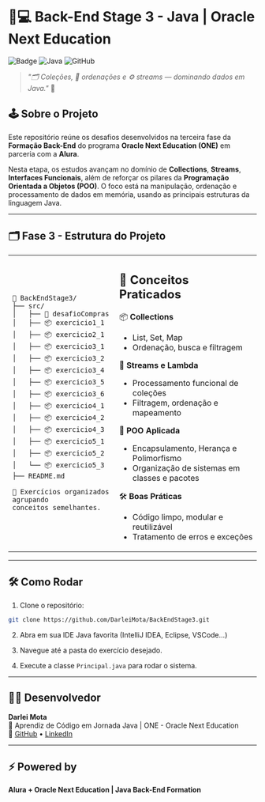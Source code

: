 
# 🎯💻 Back-End Stage 3 - Java | Oracle Next Education

![Badge](https://img.shields.io/badge/Status-Em%20Desenvolvimento-yellow)
![Java](https://img.shields.io/badge/Java-21-blue)
![GitHub](https://img.shields.io/badge/GitHub-Projetos%20Organizados-brightgreen)

> _"🗂️ Coleções, 🔢 ordenações e ⚙️ streams — dominando dados em Java."_ 🔗

## 🕹️ Sobre o Projeto

Este repositório reúne os desafios desenvolvidos na terceira fase da **Formação Back-End** do programa **Oracle Next Education (ONE)** em parceria com a **Alura**.

Nesta etapa, os estudos avançam no domínio de **Collections**, **Streams**, **Interfaces Funcionais**, além de reforçar os pilares da **Programação Orientada a Objetos (POO)**. O foco está na manipulação, ordenação e processamento de dados em memória, usando as principais estruturas da linguagem Java.

---

## 🗂️ Fase 3 - Estrutura do Projeto

<table>
<td>

```
📁 BackEndStage3/
├── src/
│   ├── 🛒 desafioCompras
│   ├── 📦 exercicio1_1
│   ├── 📦 exercicio2_1
│   ├── 📦 exercicio3_1
│   ├── 📦 exercicio3_2
│   ├── 📦 exercicio3_4
│   ├── 📦 exercicio3_5
│   ├── 📦 exercicio3_6
│   ├── 📦 exercicio4_1
│   ├── 📦 exercicio4_2
│   ├── 📦 exercicio4_3
│   ├── 📦 exercicio5_1
│   ├── 📦 exercicio5_2
│   └── 📦 exercicio5_3
├── README.md

📌 Exercícios organizados agrupando 
conceitos semelhantes.
```
</td>
<td>

🧠 **Conceitos Praticados**
--
📦 **Collections**
- List, Set, Map
- Ordenação, busca e filtragem

🚀 **Streams e Lambda**
- Processamento funcional de coleções
- Filtragem, ordenação e mapeamento

🧰 **POO Aplicada**
- Encapsulamento, Herança e Polimorfismo
- Organização de sistemas em classes e pacotes

🛠️ **Boas Práticas**
- Código limpo, modular e reutilizável
- Tratamento de erros e exceções
</td>
</table>

---

## 🛠️ Como Rodar

1. Clone o repositório:
```bash
git clone https://github.com/DarleiMota/BackEndStage3.git
```

2. Abra em sua IDE Java favorita (IntelliJ IDEA, Eclipse, VSCode...)

3. Navegue até a pasta do exercício desejado.

4. Execute a classe `Principal.java` para rodar o sistema.

---

## 🧙‍♂️ Desenvolvedor

**Darlei Mota**  
📍 Aprendiz de Código em Jornada Java | ONE - Oracle Next Education  
🔗 [GitHub](https://github.com/DarleiMota) • [LinkedIn](https://www.linkedin.com/in/darleimota/)

---

## ⚡ Powered by
**Alura + Oracle Next Education | Java Back-End Formation**